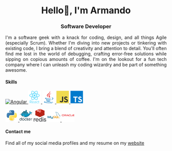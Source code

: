 <h1 align="center">Hello👋, I'm Armando</h1>
<h3 align="center">Software Developer</h3>

<p style="text-align: justify;">I'm a software geek with a knack for coding, design, and all things Agile (especially Scrum). Whether I'm diving into new projects or tinkering with existing code, I bring a blend of creativity and attention to detail. You'll often find me lost in the world of debugging, crafting error-free solutions while sipping on copious amounts of coffee. I'm on the lookout for a fun tech company where I can unleash my coding wizardry and be part of something awesome.</p>

#### Skills
<a href="https://angular.io/" target="_blank" rel="noreferrer"> <img
      src="https://brandslogos.com/wp-content/uploads/images/large/angular-icon-logo.png"
      alt="Angular" width="40" height="40" /> </a><a href="https://reactjs.org/" target="_blank" rel="noreferrer"> <img
      src="https://raw.githubusercontent.com/devicons/devicon/master/icons/react/react-original-wordmark.svg"
      alt="react" width="40" height="40" /></a><a href="https://www.java.com" target="_blank" rel="noreferrer"> <img
      src="https://raw.githubusercontent.com/devicons/devicon/master/icons/java/java-original.svg" alt="java" width="40"
      height="40" /> </a> <a href="https://developer.mozilla.org/en-US/docs/Web/JavaScript" target="_blank"
    rel="noreferrer"> <img
      src="https://raw.githubusercontent.com/devicons/devicon/master/icons/javascript/javascript-original.svg"
      alt="javascript" width="40" height="40" /> </a> <a href="https://www.mysql.com/" target="_blank" rel="noreferrer"> <img
      src="https://raw.githubusercontent.com/devicons/devicon/master/icons/typescript/typescript-original.svg"
      alt="mysql" width="40" height="40" /></a>
      
<a href="https://www.python.org" target="_blank" rel="noreferrer"> <img
      src="https://raw.githubusercontent.com/devicons/devicon/master/icons/python/python-original.svg" alt="python"
      width="40" height="40" /> </a> <a href="#" target="_blank" rel="noreferrer"> <img
      src="https://raw.githubusercontent.com/devicons/devicon/master/icons/docker/docker-original-wordmark.svg"
      alt="docker" width="40" height="40" /></a> <a href="#" target="_blank" rel="noreferrer"> <img
      src="https://raw.githubusercontent.com/devicons/devicon/master/icons/redis/redis-original-wordmark.svg"
      alt="redis" width="40" height="40" /></a>
<a href="#" target="_blank" rel="noreferrer"> <img
      src="https://raw.githubusercontent.com/devicons/devicon/master/icons/mysql/mysql-original-wordmark.svg"
      alt="mysql" width="40" height="40" /> </a> <a href="#" target="_blank" rel="noreferrer"> <img
      src="https://raw.githubusercontent.com/devicons/devicon/master/icons/oracle/oracle-original.svg" alt="oracle" width="40" height="40" /></a>

#### Contact me
Find all of my social media profiles and my resume on my [website](https://armandosj.github.io/)

